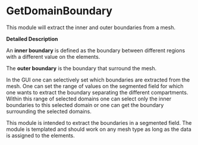 # GetDomainBoundary

This module will extract the inner and outer boundaries from a mesh.

**Detailed Description**

An **inner boundary** is defined as the boundary between different regions with a different value on the elements.

The **outer boundary** is the boundary that surround the mesh.

In the GUI one can selectively set which boundaries are extracted from the mesh. One can set the range of values on the segmented field for which one wants to extract the boundary separating the different compartments. Within this range of selected domains one can select only the inner boundaries to this selected domain or one can get the boundary surrounding the selected domains.

This module is intended to extract the boundaries in a segmented field. The module is templated and should work on any mesh type as long as the data is assigned to the elements.
